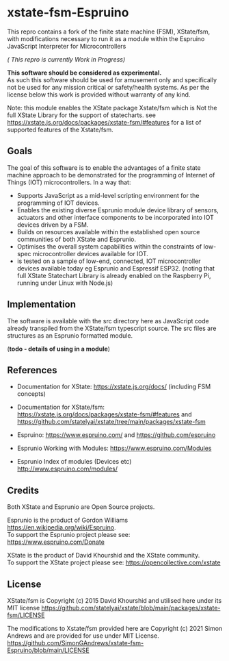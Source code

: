 # xstate-fsm-Espruino

This repro contains a fork of the finite state machine (FSM), XState/fsm, with modifications necessary to run it as a module within the Espruino JavaScript Interpreter for Microcontrollers

*( This repro is currently Work in Progress)*

**This software should be considered as experimental.**  
As such this software should be used for amusement only and specifically not be used for any mission critical or safety/health systems.    As per the license below this work is provided without warranty of any kind.  

Note: this module enables the XState package Xstate/fsm which is Not the full XState Library for the support of statecharts.  see <https://xstate.js.org/docs/packages/xstate-fsm/#features>
for a list of supported features of the Xstate/fsm.  

## Goals

The goal of this software is to enable the advantages of a finite state machine approach to be demonstrated for the programming of Internet of Things (IOT) microcontrollers.  In a way that:

* Supports JavaScript as a mid-level scripting environment for the programming of IOT devices.
* Enables the existing diverse Esprunio module device library of sensors, actuators and other interface components to be incorporated into IOT devices driven by a FSM.
* Builds on resources available within the established open source communities of both XState and Esprunio.
* Optimises the overall system capabilities within the constraints of low-spec microcontroller devices available for IOT.  
* is tested on a sample of low-end, connected, IOT microcontroller devices available today eg Esprunio and Espressif ESP32.  (noting that full XState Statechart Library is already enabled on the Raspberry Pi, running under Linux with Node.js)

## Implementation 

The software is available with the src directory here as JavaScript code already transpiled from the XState/fsm typescript source.   The src files are structures as an Esprunio formatted module.  

(**todo - details of using in a module**)

## References

* Documentation for XState: <https://xstate.js.org/docs/>  (including FSM concepts)
* Documentation for XState/fsm: <https://xstate.js.org/docs/packages/xstate-fsm/#features>
  and <https://github.com/statelyai/xstate/tree/main/packages/xstate-fsm>

* Espruino:  <https://www.espruino.com/>  and <https://github.com/espruino>
* Esprunio Working with Modules: <https://www.espruino.com/Modules>
* Esprunio Index of modules (Devices etc) <http://www.espruino.com/modules/>

## Credits

Both XState and Esprunio are Open Source projects.

Esprunio is the product of Gordon Williams <https://en.wikipedia.org/wiki/Espruino>.  
To support the Esprunio project please see: <https://www.espruino.com/Donate>

XState is the product of David Khourshid and the XState community.  
To support the XState project please see: <https://opencollective.com/xstate>

## License

XState/fsm is Copyright (c) 2015 David Khourshid and utilised here under its MIT license
<https://github.com/statelyai/xstate/blob/main/packages/xstate-fsm/LICENSE>

The modifications to Xstate/fsm provided here are Copyright (c) 2021 Simon Andrews and are provided for use under MIT License. <https://github.com/SimonGAndrews/xstate-fsm-Espruino/blob/main/LICENSE>
